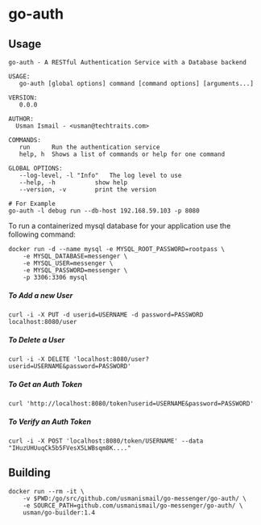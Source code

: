 # go-auth

## Usage

	go-auth - A RESTful Authentication Service with a Database backend

	USAGE:
	   go-auth [global options] command [command options] [arguments...]

	VERSION:
	   0.0.0

	AUTHOR:
	  Usman Ismail - <usman@techtraits.com>

	COMMANDS:
	   run		Run the authentication service
	   help, h	Shows a list of commands or help for one command

	GLOBAL OPTIONS:
	   --log-level, -l "Info"	The log level to use
	   --help, -h			show help
	   --version, -v		print the version

	# For Example
	go-auth -l debug run --db-host 192.168.59.103 -p 8080


To run a containerized mysql database for your application use the following command:

    docker run -d --name mysql -e MYSQL_ROOT_PASSWORD=rootpass \
        -e MYSQL_DATABASE=messenger \
        -e MYSQL_USER=messenger \
        -e MYSQL_PASSWORD=messenger \
        -p 3306:3306 mysql
        
##### To Add a new User

    curl -i -X PUT -d userid=USERNAME -d password=PASSWORD localhost:8080/user
    
##### To Delete a User

    curl -i -X DELETE 'localhost:8080/user?userid=USERNAME&password=PASSWORD'
    
##### To Get an Auth Token

    curl 'http://localhost:8080/token?userid=USERNAME&password=PASSWORD'

##### To Verify an Auth Token

    curl -i -X POST 'localhost:8080/token/USERNAME' --data "IHuzUHUuqCk5b5FVesX5LWBsqm8K...."

## Building

    docker run --rm -it \
        -v $PWD:/go/src/github.com/usmanismail/go-messenger/go-auth/ \
        -e SOURCE_PATH=github.com/usmanismail/go-messenger/go-auth/ \
        usman/go-builder:1.4
